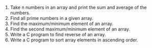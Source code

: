 1. Take n numbers in an array and print the sum and average of the numbers.
2. Find all prime numbers in a given array.
3. Find the maximum/minimum element of an array.
4. Find the second maximum/minimum element of an array.
5. Write a C program to find reverse of an array.
6. Write a C program to sort array elements in ascending order.